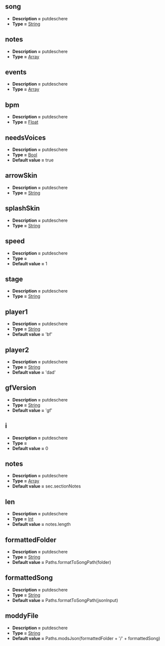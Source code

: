 ## song
* **Description =** putdeschere
* **Type =** [String](https://api.haxeflixel.com/String.html)

## notes
* **Description =** putdeschere
* **Type =** [Array<SwagSection>](https://api.haxeflixel.com/Array.html)

## events
* **Description =** putdeschere
* **Type =** [Array<Dynamic>](https://api.haxeflixel.com/Array.html)

## bpm
* **Description =** putdeschere
* **Type =** [Float](https://api.haxeflixel.com/Float.html)

## needsVoices
* **Description =** putdeschere
* **Type =** [Bool](https://api.haxeflixel.com/Bool.html)
* **Default value =** true

## arrowSkin
* **Description =** putdeschere
* **Type =** [String](https://api.haxeflixel.com/String.html)

## splashSkin
* **Description =** putdeschere
* **Type =** [String](https://api.haxeflixel.com/String.html)

## speed
* **Description =** putdeschere
* **Type =** [](https://api.haxeflixel.com/Float.html)
* **Default value =** 1

## stage
* **Description =** putdeschere
* **Type =** [String](https://api.haxeflixel.com/String.html)

## player1
* **Description =** putdeschere
* **Type =** [String](https://api.haxeflixel.com/String.html)
* **Default value =** 'bf'

## player2
* **Description =** putdeschere
* **Type =** [String](https://api.haxeflixel.com/String.html)
* **Default value =** 'dad'

## gfVersion
* **Description =** putdeschere
* **Type =** [String](https://api.haxeflixel.com/String.html)
* **Default value =** 'gf'

## i
* **Description =** putdeschere
* **Type =** [](https://api.haxeflixel.com/Int.html)
* **Default value =** 0

## notes
* **Description =** putdeschere
* **Type =** [Array<Dynamic>](https://api.haxeflixel.com/Array.html)
* **Default value =** sec.sectionNotes

## len
* **Description =** putdeschere
* **Type =** [Int](https://api.haxeflixel.com/Int.html)
* **Default value =** notes.length

## formattedFolder
* **Description =** putdeschere
* **Type =** [String](https://api.haxeflixel.com/String.html)
* **Default value =** Paths.formatToSongPath(folder)

## formattedSong
* **Description =** putdeschere
* **Type =** [String](https://api.haxeflixel.com/String.html)
* **Default value =** Paths.formatToSongPath(jsonInput)

## moddyFile
* **Description =** putdeschere
* **Type =** [String](https://api.haxeflixel.com/String.html)
* **Default value =** Paths.modsJson(formattedFolder + '/' + formattedSong)

